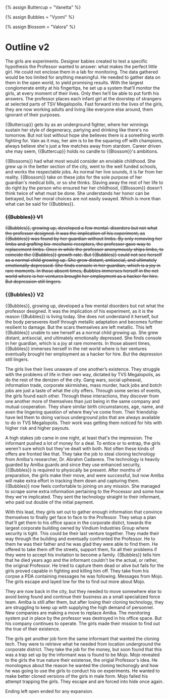 
{% assign Buttercup =  "Vanetta" %}

{% assign Bubbles =  "Vyomi" %}

{% assign Blossom =  "Valora" %}

# Outline v2

The girls are experiments. Designer babies created to test a specific hypothesis the Professor wanted to answer: what makes the perfect little girl. He could not enclose them in a lab for monitoring. The data gathered would be too limited for anything meaningful. He needed to gather data on them in the open world, to yield promising results. With the largest conglomerate entity at his fingertips, he set up a system that’ll monitor the girls, at every moment of their lives. Only then he’ll be able to put forth his answers. The professor places each infant girl at the doorstep of strangers at selected parts of TSV Megalopolis. Fast forward into the lives of the girls, they are now working adults and living like everyone else around, them ignorant of their purposes. 

{{Buttercup}} gets by as an underground fighter, where her winnings sustain her style of degeneracy, partying and drinking like there's no tomorrow. But not lost without hope she believes there is a something worth fighting for. Vain as it may, her aim is to be the squaring off with champions, always believe she's just a few matches away from stardom. Career driven she may seem, {{Buttercup}} holds no candle to {{Blossom}}'s ambitions. 

{{Blossoms}} had what most would consider an enviable childhood. She grew up in the better section of the city, went to the well funded schools, and works the respectable jobs. As normal her live sounds, it is far from her reality. {{Blossom}} take on these jobs for the sole purpose of her guardian's medical bills, or so she thinks. Slaving away the rest of her life to do right by the person who ensured her her childhood, {{Blossom}} doesn’t think twice of what must be done. She understands her honor can be betrayed, but her moral choices are not easily swayed. Which is more than what can be said for {{Bubbles}}.


### <strike> {{Bubbles}} V1 </strike>

<strike> {{Bubbles}}, growing up, developed a few mental. disorders but not what the professor designed. It was the implication of his experiment, as {{Bubbles}} was found by her guardian without limbs. By only removing her limbs and grafting bio-mechanic receptors, the professor gave way to replacement limbs. Once in while the professor anonymously ships limbs, to coincide the {{Bubbles}} growth rate. But {{Bubbles}} could not see herself as a normal child growing up. She grew distant, antisocial, and ultimately emotionally depressed. She finds console in her guardian, which is a joy in rare moments. In those absent times, Bubbles immerses herself in the net world where is her ventures brought her employment as a hacker for hire. But depression still lingers. </strike>

### {{Bubbles}} V2

{{Bubbles}}, growing up, developed a few mental disorders but not what the professor designed. It was the implication of his experiment, as it is the reason {{Bubbles}} is living today. She does not understand it herself, but the body perseveres itself through metallic adaptation and becomes further resilient to damage. But the scars themselves are left metallic. This left {{Bubbles}} unable to see herself as a normal child growing up. She grew distant, antisocial, and ultimately emotionally depressed. She finds console in her guardian, which is a joy at rare moments. In those absent times, {{Bubbles}} immerses herself in the net world where is her ventures eventually brought her employment as a hacker for hire. But the depression still lingers.

The girls live their lives unaware of one another’s existence. They struggle with the problems of life in their own way, dictated by TVS Megalopolis, as do the rest of the denizen of the city. Gang wars, social upheaval, information trade, corporate skirmishes, mass murder, hack jobs and botch jobs are just a taste of what the city offers. Through some series of events, the girls found each other. Through these interactions, they discover from one another more of themselves than just being in the same company and mutual cooperation. They share similar birth circumstances, age, name, and even the lingering question of where they've come from. Their friendship have led them to doing various underground jobs that are always available to do in TVS Megalopolis. Their work was getting them noticed for hits with higher risk and higher payouts.

A high stakes job came in one night, at least that's the impression. The informant pushed a lot of money for a deal. To entice or to entrap, the girls weren't sure which but they've dealt with both. Not often these kinds of offers are fronted like that. They take the job to steal cloning technology from AmIba's researcher, Dr. Abrahm Cadavera. The technology is heavily guarded by AmIba guards and since they use enhanced security, {{{Bubbles}} is required to physically be present. After months of preparation, the girls make their move, and were successful, but now AmIba will make extra effort in tracking them down and capturing them. {{Bubbles}} now feels confortable to joining on any mission. She managed to scrape some extra information pertaining to the Processor and some how they we're implicated. They sent the technology straight to their informant, who paid out double of the initial payment.

With this lead, they girls set out to gather enough information that convince themselves to finally get face to face to the Professor. They setup a plan that'll get them to his office space in the corporate distict, towards the largest corporate building owned by Vindium Industries Group where security is tight. This could be their last venture together. They made their way through the building and eventually confronted the Professor. He to them he was their father and he was glad they were able to find them. He offered to take them off the streets, support them, fix all their problems if they were to accept his invitation to become a family. {{Bubbles}} tells him that he died years ago and the informant couldn't be the actual, or rather, the original Professor. He tried to capture them dead or alive but fails for the girls proved capable in fighting and killing him off. They take from his corpse a PDA containing messages he was following. Messages from Mojo. The girls escape and layed low for the to find out more about Mojo.

They are now back in the city, but they needed to move somewhere else to avoid being found and continue their business as a small specialized force team. AmIba is still after them, but after losing their cloning technology, they are struggling to keep up with supplying the high demand of personnel. New companies are making a move to replace AmIba. The monitoring system put in place by the professor was destroyed in his office space. But his company continues to operate. The girls made their mission to find out the true of their existence.

The girls get another job form the same informant that wanted the cloning tech. They were to retrieve what he needed from location underground the corporate district. They take the job for the money, but soon found that this was a trap set up by the informant was is found to be Mojo. Mojo revealed to the girls the true nature their existense, the origial Professor's idea. He monologeus about the reason he wanted the cloning techonogly and how he was going to use the girls to conduct his on experiments. He wanted to make better cloned versions of the girls in male form. Mojo failed his attempt trapping the girls. They escape and are forced into hide once again.

Ending left open ended for any expansion.
